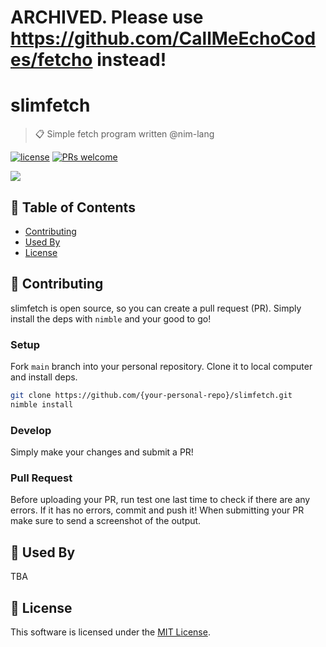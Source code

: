 # ARCHIVED. Please use https://github.com/CallMeEchoCodes/fetcho instead!

# slimfetch

> :clipboard: Simple fetch program written @nim-lang 

[![license](https://img.shields.io/github/license/CallMeEchoCodes/slimfetch)](https://github.com/CallMeEchoCodes/slimfetch/blob/master/LICENSE) [![PRs welcome](https://img.shields.io/badge/PRs-welcome-ff69b4.svg)](https://github.com/CallMeEchoCodes/slimfetch/issues?q=is%3Aissue+is%3Aopen+label%3A%22help+wanted%22)

<img src="https://i.imgur.com/rG9wnzk.png" />

## 🚩 Table of Contents

- [Contributing](#-contributing)
- [Used By](#-used-by)
- [License](#-license)

## 🔧 Contributing
slimfetch is open source, so you can create a pull request (PR). Simply install the deps with `nimble` and your good to go!
### Setup

Fork `main` branch into your personal repository. Clone it to local computer and install deps.

```sh
git clone https://github.com/{your-personal-repo}/slimfetch.git
nimble install
```

### Develop

Simply make your changes and submit a PR!

### Pull Request

Before uploading your PR, run test one last time to check if there are any errors. If it has no errors, commit and push it! When submitting your PR make sure to send a screenshot of the output.


## 🚀 Used By

TBA


## 📜 License

This software is licensed under the [MIT License](https://github.com/CallMeEchoCodes/slimfetch/blob/master/LICENSE).
